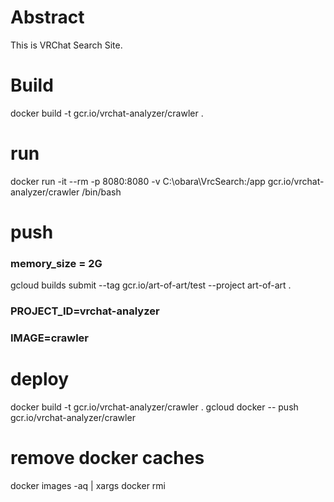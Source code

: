# Abstract
This is VRChat Search Site.

# Build
docker build -t gcr.io/vrchat-analyzer/crawler .

# run
docker run -it --rm -p 8080:8080 -v C:\obara\VrcSearch:/app gcr.io/vrchat-analyzer/crawler /bin/bash

# push
### memory_size = 2G
gcloud builds submit --tag gcr.io/art-of-art/test --project art-of-art .

### PROJECT_ID=vrchat-analyzer
### IMAGE=crawler

# deploy
docker build -t gcr.io/vrchat-analyzer/crawler .
gcloud docker -- push gcr.io/vrchat-analyzer/crawler

# remove docker caches
docker images -aq | xargs docker rmi
